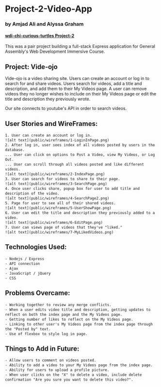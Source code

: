 # Project-2-Video-App
### by Amjad Ali and Alyssa Graham
#### [wdi-chi-curious-turtles Project-2](https://github.com/ga-chicago/Project-2/)

This was a pair project building a full-stack Express application for General Assembly's Web Development Immersive Course.

## Project: Vide-ojo
Vide-ojo is a video sharing site. Users can create an account or log in to search for and share videos. Users search for videos, add a title and description, and add them to their My Videos page. A user can remove videos they no longer wishes to include on their My Videos page or edit the title and description they previously wrote.

Our site connects to youtube's API in order to search videos.

## User Stories and WireFrames:
	1. User can create an account or log in.
	![alt text](public/wireframes/1-LoginInPage.png)
	2. After log in, user sees index of all videos posted by users in the database.
	... User can click on options to Post a Video, view My Videos, or Log Out.
	... User can scroll through all videos posted and like different videos.
	![alt text](public/wireframes/2-IndexPage.png)
	3. User can search for videos to share to their page. 
	![alt text](public/wireframes/3-SearchPage.png)
	4. Once user clicks share, popup box for user to add title and description of the video.
	![alt text](public/wireframes/4-SearchPage2.png)
	5. Page for user to see all of their shared videos.
	![alt text](public/wireframes/5-UserShowPage.png)
	6. User can edit the title and description they previously added to a video.
	![alt text](public/wireframes/6-EditPage.png)
	7. User can views page of videos that they've "liked."
	![alt text](public/wireframes/7-MyLikedVideos.png)

## Technologies Used:
	- Nodejs / Express
	- API connection
	- Ajax
	- JavaScript / jQuery
	- CSS

## Problems Overcame:
	- Working together to review any merge conflicts.
	- When a user edits video title and description, getting updates to reflect on both the index page and the My Videos page.
	- Getting number of likes to reflect on the My Videos page.
	- Linking to other user's My Videos page from the index page through the "Posted by" text.
	- Use of flexbox to style log in page.

## Things to Add in Future:
	- Allow users to comment on videos posted.
	- Ability to add a video to your My Videos page from the index page.
	- Ability for users to upload a profile picture.
	- When user clicks on the "X" to delete a video, include delete confirmation "Are you sure you want to delete this video?".